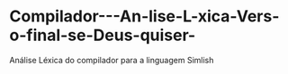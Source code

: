 # Compilador---An-lise-L-xica-Vers-o-final-se-Deus-quiser-
Análise Léxica do compilador para a linguagem Simlish
